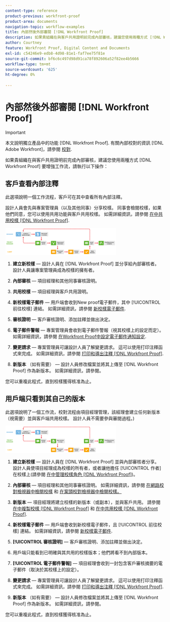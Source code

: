 ```yaml
---
content-type: reference
product-previous: workfront-proof
product-area: documents
navigation-topic: workflow-examples
title: 內部然後外部審閱 [!DNL Workfront Proof]
description: 如果貴組織在與客戶共用證明前完成內部審核，建議您使用兩種方式 [!DNL Workfront Proof] 以增強您的工作流程 — 編輯我。
author: Courtney
feature: Workfront Proof, Digital Content and Documents
exl-id: c54246e9-edb8-4d98-81e1-faf7ee75f81e
source-git-commit: bf6c6c497d98d91ca78f892606a52f82ee4b5666
workflow-type: tm+mt
source-wordcount: '625'
ht-degree: 0%

---
```


# 內部然後外部審閱 [!DNL Workfront Proof]

>[!IMPORTANT]
>
>本文說明獨立產品中的功能 [!DNL Workfront Proof]. 有關內部校對的資訊 [!DNL Adobe Workfront]，請參閱 [校對](../../../review-and-approve-work/proofing/proofing.md).

如果貴組織在與客戶共用證明前完成內部審核，建議您使用兩種方式 [!DNL Workfront Proof] 要增強工作流，請執行以下操作：

## 客戶查看內部注釋

此選項說明一個工作流程，客戶可在其中查看所有內部注釋。

設計人員會先與專案管理員（以及其他同事）分享校樣。 同事會檢閱校樣，如果他們同意，您可以使用共用功能與客戶共用校樣。 如需詳細資訊，請參閱 [在中共用校樣 [!DNL Workfront Proof]](../../../workfront-proof/wp-work-proofsfiles/share-proofs-and-files/share-proof.md).

![internal_external_-_option_A.png](assets/internal-external---option-a-350x86.png)

1. **建立新校樣**  — 設計人員在 [!DNL Workfront Proof] 並分享給內部審核者。 設計人員讓專案管理員成為校樣的擁有者。
1. **內部審核**  — 項目經理和其他同事審核證明。
1. **共用校樣**  — 項目經理與客戶共用證明。
1. **新校樣電子郵件**  — 用戶端會收到New proof電子郵件，其中 [!UICONTROL 前往校樣] 連結。 如需詳細資訊，請參閱 [新校樣電子郵件](../../../workfront-proof/wp-emailsntfctns/proof-notifications-and-reminders/new-proof-email.md).

1. **審核證明**  — 客戶審核證明、添加註釋並做出決定。
1. **電子郵件警報**  — 專案管理員會收到電子郵件警報（視其校樣上的設定而定）。 如需詳細資訊，請參閱 [在Workfront Proof中設定電子郵件通知設定](../../../workfront-proof/wp-emailsntfctns/email-alerts/config-email-notification-settings-wp.md).

1. **變更請求**  — 專案管理員可讓設計人員了解變更請求。 這可以使用打印注釋函式來完成。 如需詳細資訊，請參閱 [打印和導出注釋 [!DNL Workfront Proof]](../../../workfront-proof/wp-work-proofsfiles/organize-your-work/print-and-export-comments.md).

1. **新版本** （如有需要） — 設計人員修改檔案並將其上傳至 [!DNL Workfront Proof] 作為新版本。 如需詳細資訊，請參閱。

您可以重複此程式，直到校樣獲得核准為止。

## 用戶端只看到其自己的版本

此選項說明了一個工作流，校對流程由項目經理管理，該經理會建立任何新版本（視需要）並與客戶端共用校樣。 設計人員不需要參與審閱過程。)

![internal_external_-_option_B.png](assets/internal-external---option-b-350x86.png)

1. **建立新校樣**  — 設計人員在 [!DNL Workfront Proof] 並與內部審核者分享。 設計人員使項目經理成為校樣的所有者，或者讓他擔任 [!UICONTROL 作者] 在校樣上(請參閱 [在中管理校樣角色 [!DNL Workfront Proof]](../../../workfront-proof/wp-work-proofsfiles/share-proofs-and-files/manage-proof-roles.md))。

1. **內部審核**  — 項目經理和其他同事審核證明。 如需詳細資訊，請參閱 [在網路校對檢視器中檢閱校樣](https://support.workfront.com/hc/en-us/sections/115000275214-Reviewing-Proofs-in-the-Web-Proofing-Viewer) 和 [在案頭校對檢視器中檢閱校樣。](https://support.workfront.com/hc/en-us/sections/360000686434-Reviewing-Proofs-in-the-Desktop-Proofing-Viewer)

1. **新版本**  — 項目經理將建立校樣的新版本（或副本），並與客戶共用。 請參閱 [在中複製校樣 [!DNL Workfront Proof]](../../../workfront-proof/wp-work-proofsfiles/create-proofs-and-files/copy-proofs.md) 和 [在中共用校樣 [!DNL Workfront Proof]](../../../workfront-proof/wp-work-proofsfiles/share-proofs-and-files/share-proof.md).

1. **新校樣電子郵件**  — 用戶端會收到新校樣電子郵件，且 [!UICONTROL 前往校樣] 連結。 如需詳細資訊，請參閱 [新校樣電子郵件](../../../workfront-proof/wp-emailsntfctns/proof-notifications-and-reminders/new-proof-email.md).

1. **[!UICONTROL 審核證明]**  — 客戶審核證明、添加註釋並做出決定。
1. 用戶端只能看到已明確與其共用的校樣版本；他們將看不到內部版本。
1. **[!UICONTROL 電子郵件警報]**  — 項目經理會收到一封包含客戶審核摘要的電子郵件（取決於其校樣上的設定）。
1. **變更請求**  — 專案管理員可讓設計人員了解變更請求。 這可以使用打印注釋函式來完成。 如需詳細資訊，請參閱 [打印和導出注釋 [!DNL Workfront Proof]](../../../workfront-proof/wp-work-proofsfiles/organize-your-work/print-and-export-comments.md).

1. **新版本** （如有需要） — 設計人員修改檔案並將其上傳至 [!DNL Workfront Proof] 作為新版本。 如需詳細資訊，請參閱。

您可以重複此程式，直到校樣獲得核准為止。
